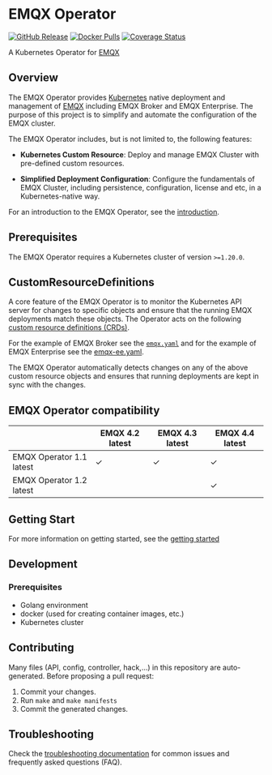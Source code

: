 # EMQX Operator

[![GitHub Release](https://img.shields.io/github/release/emqx/emqx-operator?color=brightgreen)](https://github.com/emqx/emqx-operator/releases)
[![Docker Pulls](https://img.shields.io/docker/pulls/emqx/emqx-operator-controller)](https://hub.docker.com/r/emqx/emqx-operator-controller)
[![Coverage Status](https://coveralls.io/repos/github/emqx/emqx-operator/badge.svg?branch=main)](https://coveralls.io/github/emqx/emqx-operator?branch=main)

A Kubernetes Operator for [EMQX](https://www.emqx.io)

## Overview

The EMQX Operator provides [Kubernetes](https://kubernetes.io/) native deployment and management of [EMQX](https://www.emqx.io/) including EMQX Broker and EMQX Enterprise. The purpose of this project is to simplify and automate the configuration of the EMQX cluster.

The EMQX Operator includes, but is not limited to, the following features:

* **Kubernetes Custom Resource**: Deploy and manage EMQX Cluster with pre-defined custom resources.

* **Simplified Deployment Configuration**: Configure the fundamentals of EMQX Cluster, including persistence, configuration, license and etc, in a Kubernetes-native way.

For an introduction to the EMQX Operator, see the [introduction](docs/en_US/README.md).

## Prerequisites

The EMQX Operator requires a Kubernetes cluster of version `>=1.20.0`.

## CustomResourceDefinitions

A core feature of the EMQX Operator is to monitor the Kubernetes API server for changes to specific objects and ensure that the running EMQX deployments match these objects.
The Operator acts on the following [custom resource definitions (CRDs)](https://kubernetes.io/docs/tasks/access-kubernetes-api/extend-api-custom-resource-definitions/).

For the example of EMQX Broker see the [`emqx.yaml`](config/samples/emqx/v1beta3/emqx.yaml) and for the example of EMQX Enterprise see the [emqx-ee.yaml](config/samples/emqx/v1beta3/emqx-ee.yaml).

The EMQX Operator automatically detects changes on any of the above custom resource objects and ensures that running deployments are kept in sync with the changes.

## EMQX Operator compatibility 

|                          | EMQX 4.2 latest | EMQX 4.3 latest | EMQX 4.4 latest |
|--------------------------|-----------------|-----------------|-----------------|
| EMQX Operator 1.1 latest | ✓               | ✓               | ✓               |
| EMQX Operator 1.2 latest |                 |                 | ✓               |

## Getting Start

For more information on getting started, see the [getting started](docs/en_US/getting-started/getting-started.md)

## Development

### Prerequisites

- Golang environment
- docker (used for creating container images, etc.)
- Kubernetes cluster

## Contributing
Many files (API, config, controller, hack,...) in this repository are auto-generated.
Before proposing a pull request:

1. Commit your changes.
2. Run `make` and `make manifests`
3. Commit the generated changes.

## Troubleshooting
Check the [troubleshooting documentation](docs/en_US/faq/faq.md) for common issues and frequently asked questions (FAQ).
